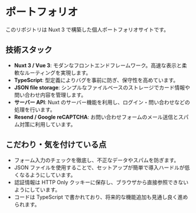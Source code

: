 # ポートフォリオ

このリポジトリは Nuxt 3 で構築した個人ポートフォリオサイトです。

## 技術スタック

- **Nuxt 3 / Vue 3**: モダンなフロントエンドフレームワーク。高速な表示と柔軟なルーティングを実現します。
- **TypeScript**: 型定義によりバグを事前に防ぎ、保守性を高めています。
- **JSON file storage**: シンプルなファイルベースのストレージでカード情報や問い合わせ内容を管理します。
- **サーバー API**: Nuxt のサーバー機能を利用し、ログイン・問い合わせなどの処理を行います。
- **Resend / Google reCAPTCHA**: お問い合わせフォームのメール送信とスパム対策に利用しています。

## こだわり・気を付けている点

- フォーム入力のチェックを徹底し、不正なデータやスパムを防ぎます。
- JSON ファイルを使用することで、セットアップが簡単で導入ハードルが低くなるようにしています。
- 認証情報は HTTP Only クッキーに保存し、ブラウザから直接参照できないようにしています。
- コードは TypeScript で書かれており、将来的な機能追加も見通し良く進められます。
